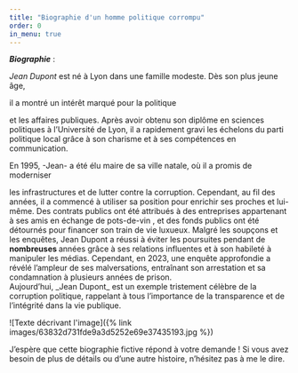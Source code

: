 ```yaml
---
title: "Biographie d'un homme politique corrompu"
order: 0
in_menu: true
---
```

**_Biographie_** :

_Jean Dupont_ est né à Lyon dans une famille modeste. Dès son plus jeune âge, <p class="grave">il a montré un intérêt marqué pour la politique</p> et les affaires publiques. Après avoir obtenu son diplôme en sciences politiques à l’Université de Lyon, il a rapidement gravi les échelons du parti politique local grâce à son charisme et à ses compétences en communication.

<p class="couleur">En 1995, -Jean- a été élu maire de sa ville natale, où il a promis de moderniser </p> les infrastructures et de lutter contre la corruption. Cependant, au fil des années, il a commencé à utiliser sa position pour enrichir ses proches et lui-même.  Des contrats publics ont été attribués à des entreprises appartenant à ses amis en échange de pots-de-vin , et des fonds publics ont été détournés pour financer son train de vie luxueux.
Malgré les soupçons et les enquêtes, Jean Dupont a réussi à éviter les poursuites pendant de <strong>nombreuses </strong> années grâce à ses relations influentes et à son habileté à manipuler les médias. Cependant, en 2023, une enquête approfondie a révélé l’ampleur de ses malversations, entraînant son arrestation et sa condamnation à plusieurs années de prison.

<div class="style">Aujourd’hui, _Jean Dupont_ est un exemple tristement célèbre de la corruption politique, rappelant à tous l’importance de la <stron> transparence </strong> et de l’intégrité dans la vie publique. </div>

![Texte décrivant l'image]({% link images/63832d731fde9a3d5252e69e37435193.jpg %})

J’espère que cette biographie fictive répond à votre demande ! Si vous avez besoin de plus de détails ou d’une autre histoire, n’hésitez pas à me le dire. 